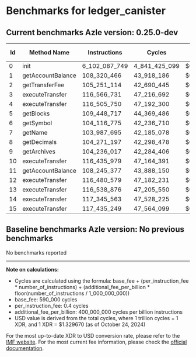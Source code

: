 # Benchmarks for ledger_canister

## Current benchmarks Azle version: 0.25.0-dev

| Id  | Method Name       | Instructions  | Cycles        | USD           | USD/Million Calls |
| --- | ----------------- | ------------- | ------------- | ------------- | ----------------- |
| 0   | init              | 6_102_087_749 | 4_841_425_099 | $0.0064374977 | $6_437.49         |
| 1   | getAccountBalance | 108_320_466   | 43_918_186    | $0.0000583967 | $58.39            |
| 2   | getTransferFee    | 105_251_114   | 42_690_445    | $0.0000567642 | $56.76            |
| 3   | executeTransfer   | 116_566_731   | 47_216_692    | $0.0000627826 | $62.78            |
| 4   | executeTransfer   | 116_505_750   | 47_192_300    | $0.0000627502 | $62.75            |
| 5   | getBlocks         | 109_448_717   | 44_369_486    | $0.0000589968 | $58.99            |
| 6   | getSymbol         | 104_116_775   | 42_236_710    | $0.0000561609 | $56.16            |
| 7   | getName           | 103_987_695   | 42_185_078    | $0.0000560922 | $56.09            |
| 8   | getDecimals       | 104_271_197   | 42_298_478    | $0.0000562430 | $56.24            |
| 9   | getArchives       | 104_236_017   | 42_284_406    | $0.0000562243 | $56.22            |
| 10  | executeTransfer   | 116_435_979   | 47_164_391    | $0.0000627131 | $62.71            |
| 11  | getAccountBalance | 108_245_377   | 43_888_150    | $0.0000583568 | $58.35            |
| 12  | executeTransfer   | 116_480_579   | 47_182_231    | $0.0000627368 | $62.73            |
| 13  | executeTransfer   | 116_538_876   | 47_205_550    | $0.0000627678 | $62.76            |
| 14  | executeTransfer   | 117_345_563   | 47_528_225    | $0.0000631969 | $63.19            |
| 15  | executeTransfer   | 117_435_249   | 47_564_099    | $0.0000632446 | $63.24            |

## Baseline benchmarks Azle version: No previous benchmarks

No benchmarks reported

---

**Note on calculations:**

-   Cycles are calculated using the formula: base_fee + (per_instruction_fee \* number_of_instructions) + (additional_fee_per_billion \* floor(number_of_instructions / 1_000_000_000))
-   base_fee: 590_000 cycles
-   per_instruction_fee: 0.4 cycles
-   additional_fee_per_billion: 400_000_000 cycles per billion instructions
-   USD value is derived from the total cycles, where 1 trillion cycles = 1 XDR, and 1 XDR = $1.329670 (as of October 24, 2024)

For the most up-to-date XDR to USD conversion rate, please refer to the [IMF website](https://www.imf.org/external/np/fin/data/rms_sdrv.aspx).
For the most current fee information, please check the [official documentation](https://internetcomputer.org/docs/current/developer-docs/gas-cost#execution).
